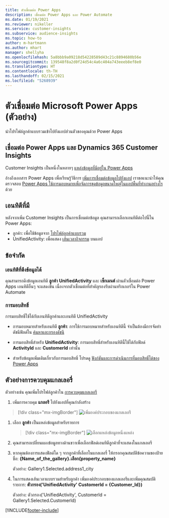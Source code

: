 ```yaml
---
title: ตัวเชื่อมต่อ Power Apps
description: เชื่อมต่อ Power Apps และ Power Automate
ms.date: 01/19/2021
ms.reviewer: nikeller
ms.service: customer-insights
ms.subservice: audience-insights
ms.topic: how-to
author: m-hartmann
ms.author: mhart
manager: shellyha
ms.openlocfilehash: 5a8bbb9a09218d54228589d43c21c8894680b56e
ms.sourcegitcommit: 139548f8a2d0f24d54c4a6c404a743eeeb8ef8e0
ms.translationtype: HT
ms.contentlocale: th-TH
ms.lasthandoff: 02/15/2021
ms.locfileid: "5268939"
---
```

# <a name="microsoft-power-apps-connector-preview"></a>ตัวเชื่อมต่อ Microsoft Power Apps (ตัวอย่าง)

นำโปรไฟล์ลูกค้าแบบรวมเข้าไปยังแอปส่วนตัวของคุณด้วย Power Apps

## <a name="connect-power-apps-and-dynamics-365-customer-insights"></a>เชื่อมต่อ Power Apps และ Dynamics 365 Customer Insights

Customer Insights เป็นหนึ่งในหลายๆ [แหล่งข้อมูลที่มีอยู่ใน Power Apps](https://docs.microsoft.com/powerapps/maker/canvas-apps/working-with-data-sources)

อ้างถึงเอกสาร Power Apps เพื่อเรียนรู้วิธีการ [เพิ่มการเชื่อมต่อข้อมูลไปยังแอป](https://docs.microsoft.com/powerapps/maker/canvas-apps/add-data-connection) เราขอแนะนำให้คุณตรวจสอบ [Power Apps ใช้การมอบหมายเพื่อจัดการชุดข้อมูลขนาดใหญ่ในแอปพื้นที่ทำงานอย่างไร](https://docs.microsoft.com/powerapps/maker/canvas-apps/delegation-overview) ด้วย

## <a name="available-entities"></a>เอนทิตีที่มี

หลังจากเพิ่ม Customer Insights เป็นการเชื่อมต่อข้อมูล คุณสามารถเลือกเอนทิตีต่อไปนี้ใน Power Apps:

- ลูกค้า: เพื่อใช้ข้อมูลจาก [โปรไฟล์ลูกค้าแบบรวม](customer-profiles.md)
- UnifiedActivity: เพื่อแสดง [เส้นเวลากิจกรรม](activities.md) บนแอป

## <a name="limitations"></a>ข้อจำกัด

### <a name="retrievable-entities"></a>เอนทิตีที่ดึงข้อมูลได้

คุณสามารถดึงข้อมูลเอนทิตี **ลูกค้า** **UnifiedActivity** และ **เซ็กเมนต์** ผ่านตัวเชื่อมต่อ Power Apps เอนทิตีอื่นๆ จะแสดงขึ้น เนื่องจากตัวเชื่อมต่อที่สำคัญรองรับผ่านทริกเกอร์ใน Power Automate  

### <a name="delegation"></a>การมอบสิทธิ์

การมอบสิทธิ์ใช้ได้กับเอนทิตีลูกค้าและเอนทิตี UnifiedActivity 

- การมอบหมายสำหรับเอนทิตี **ลูกค้า**: การใช้การมอบหมายสำหรับเอนทิตีนี้ จำเป็นต้องมีการจัดทำดัชนีฟิลด์ใน [ค้นหาและกรองดัชนี](search-filter-index.md)  

- การมอบสิทธิ์สำหรับ **UnifiedActivity**: การมอบสิทธิ์สำหรับเอนทิตีนี้ใช้ได้กับฟิลด์ **ActivityId** และ **CustomerId** เท่านั้น  

- สำหรับข้อมูลเพิ่มเติมเกี่ยวกับการมอบสิทธิ์ โปรดดู [ฟังก์ชันและการดำเนินการที่มอบสิทธิ์ได้ของ Power Apps](https://docs.microsoft.com/connectors/commondataservice/#power-apps-delegable-functions-and-operations-for-the-cds-for-apps) 

## <a name="example-gallery-control"></a>ตัวอย่างการควบคุมแกลเลอรี่

ตัวอย่างเช่น คุณเพิ่มโปรไฟล์ลูกค้าใน [การควบคุมแกลเลอรี](https://docs.microsoft.com/powerapps/maker/canvas-apps/add-gallery)

1. เพิ่มการควบคุม **แกลอรี** ไปยังแอปที่คุณกำลังสร้าง

> [!div class="mx-imgBorder"]
> ![เพิ่มองค์ประกอบของแกลเลอรี](media/connector-powerapps9.png "เพิ่มองค์ประกอบของแกลเลอรี")

1. เลือก **ลูกค้า** เป็นแหล่งข้อมูลสำหรับรายการ

    > [!div class="mx-imgBorder"]
    > ![เลือกแหล่งข้อมูลหนึ่งแหล่ง](media/choose-datasource-powerapps.png "เลือกแหล่งข้อมูลหนึ่งแหล่ง")

1. คุณสามารถเปลี่ยนแผงข้อมูลทางด้านขวาเพื่อเลือกฟิลด์เอนทิตีลูกค้าที่จะแสดงในแกลเลอรี

1. หากคุณต้องการแสดงฟิลด์ใด ๆ จากลูกค้าที่เลือกในแกลเลอรี่ ให้กรอกคุณสมบัติข้อความของป้ายชื่อ: **{Name_of_the_gallery}.เลือก{property_name}**

    ตัวอย่าง: Gallery1.Selected.address1_city

1. ในการแสดงเส้นเวลาแบบรวมสำหรับลูกค้า เพิ่มองค์ประกอบของแกลเลอรีและเพิ่มคุณสมบัติรายการ: **ตัวกรอง('UnifiedActivity' CustomerId = {Customer_Id})**

    ตัวอย่าง: ตัวกรอง('UnifiedActivity', CustomerId = Gallery1.Selected.CustomerId)


[!INCLUDE[footer-include](../includes/footer-banner.md)]
